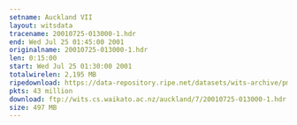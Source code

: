 ```yaml
---
setname: Auckland VII
layout: witsdata
tracename: 20010725-013000-1.hdr
end: Wed Jul 25 01:45:00 2001
originalname: 20010725-013000-1.hdr
len: 0:15:00
start: Wed Jul 25 01:30:00 2001
totalwirelen: 2,195 MB
ripedownload: https://data-repository.ripe.net/datasets/wits-archive/pma/long/auck/7//20010725-013000-1.hdr.gz
pkts: 43 million
download: ftp://wits.cs.waikato.ac.nz/auckland/7/20010725-013000-1.hdr.gz
size: 497 MB
---
```


